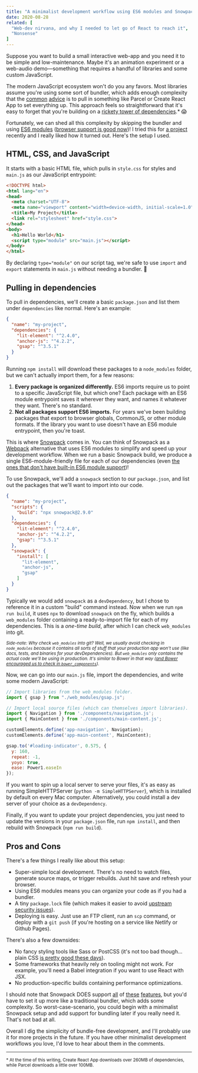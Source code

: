 ```yaml
---
title: "A minimalist development workflow using ES6 modules and Snowpack"
date: 2020-08-28
related: [
  "Web-dev nirvana, and why I needed to let go of React to reach it",
  "Nonsense"
]
---
```


Suppose you want to build a small interactive web-app and you need it to be simple and low-maintenance. Maybe it's an animation experiment or a web-audio demo—something that requires a handful of libraries and some custom JavaScript.

The modern JavaScript ecosystem won't do you any favors. Most libraries assume you're using some sort of bundler, which adds enough complexity that the [common](https://increment.com/development/the-melting-pot-of-javascript/#create-reusable-toolboxes) [advice](https://cloudfour.com/thinks/tiny-web-stacks/) is to pull in something like Parcel or Create React App to set everything up. This approach feels so straightforward that it's easy to forget that you're building on a [rickety tower of dependencies](https://xkcd.com/2347/).* 😱

Fortunately, we can shed all this complexity by skipping the bundler and using [ES6 modules](https://developer.mozilla.org/en-US/docs/Web/JavaScript/Guide/Modules) ([browser support is good now](https://caniuse.com/#feat=es6-module))! I tried this for [a project](https://github.com/bryanbraun/lit-element-demo) recently and I really liked how it turned out. Here's the setup I used.

## HTML, CSS, and JavaScript

It starts with a basic HTML file, which pulls in `style.css` for styles and `main.js` as our JavaScript entrypoint:

```html
<!DOCTYPE html>
<html lang="en">
<head>
  <meta charset="UTF-8">
  <meta name="viewport" content="width=device-width, initial-scale=1.0">
  <title>My Project</title>
  <link rel="stylesheet" href="style.css">
</head>
<body>
  <h1>Hello World</h1>
  <script type="module" src="main.js"></script>
</body>
</html>

```

By declaring `type="module"` on our script tag, we're safe to use `import` and `export` statements in `main.js` without needing a bundler. 💪

## Pulling in dependencies

To pull in dependencies, we'll create a basic `package.json` and list them under `dependencies` like normal. Here's an example:

```json
{
  "name": "my-project",
  "dependencies": {
    "lit-element": "^2.4.0",
    "anchor-js": "^4.2.2",
    "gsap": "^3.5.1"
  }
}
```

Running `npm install` will download these packages to a `node_modules` folder, but we can't actually import them, for a few reasons:

1. **Every package is organized differently.** ES6 imports require us to point to a specific JavaScript file, but which one? Each package with an ES6 module entrypoint saves it wherever they want, and names it whatever they want. There's no standard.
2. **Not all packages support ES6 imports.** For years we've been building packages that export to browser globals, CommonJS, or other module formats. If the library you want to use doesn't have an ES6 module entrypoint, then you're toast.

This is where [Snowpack](https://www.snowpack.dev/) comes in. You can think of Snowpack as a [Webpack](https://webpack.js.org/) alternative that uses ES6 modules to simplify and speed up your development workflow. When we run a basic Snowpack build, we produce a single ES6-module-friendly file for each of our dependencies (even [the ones that don't have built-in ES6 module support](https://www.snowpack.dev/#import-npm-packages))!

To use Snowpack, we'll add a `snowpack` section to our `package.json`, and list out the packages that we'll want to import into our code.

```json
{
  "name": "my-project",
  "scripts": {
    "build": "npx snowpack@2.9.0"
  },
  "dependencies": {
    "lit-element": "^2.4.0",
    "anchor-js": "^4.2.2",
    "gsap": "^3.5.1"
  },
  "snowpack": {
    "install": [
      "lit-element",
      "anchor-js",
      "gsap"
    ]
  }
}
```

Typically we would add `snowpack` as a `devDependency`, but I chose to reference it in a custom "build" command instead. Now when we run `npm run build`, it uses `npx` to download `snowpack` on the fly, which builds a `web_modules` folder containing a ready-to-import file for each of my dependencies. This is a _one-time build_, after which I can check `web_modules` into git.

<small>_Side-note: Why check `web_modules` into git? Well, we usually avoid checking in `node_modules` because it contains all sorts of stuff that your production app won't use (like docs, tests, and binaries for your devDependencies). But `web_modules` only contains the actual code we'll be using in production. It's similar to Bower in that way ([and Bower encouraged us to check in `bower_components`](https://addyosmani.com/blog/checking-in-front-end-dependencies))._</small>

Now, we can go into our `main.js` file, import the dependencies, and write some modern JavaScript:

```js
// Import libraries from the web_modules folder.
import { gsap } from "./web_modules/gsap.js";

// Import local source files (which can themselves import libraries).
import { Navigation } from './components/navigation.js';
import { MainContent } from './components/main-content.js';

customElements.define('app-navigation', Navigation);
customElements.define('app-main-content', MainContent);

gsap.to('#loading-indicator', 0.575, {
  y: 160,
  repeat: -1,
  yoyo: true,
  ease: Power1.easeIn
});
```

If you want to spin up a local server to serve your files, it's as easy as running SimpleHTTPServer (`python -m SimpleHTTPServer`), which is installed by default on every Mac computer. Alternatively, you could install a dev server of your choice as a `devDependency`.

Finally, if you want to update your project dependencies, you just need to update the versions in your `package.json` file, run `npm install`, and then rebuild with Snowpack (`npm run build`).

## Pros and Cons

There's a few things I really like about this setup:

- Super-simple local development. There's no need to watch files, generate source maps, or trigger rebuilds. Just hit save and refresh your browser.
- Using ES6 modules means you can organize your code as if you had a bundler.
- A tiny `package.lock` file (which makes it easier to avoid [upstream security issues](https://twitter.com/BryanEBraun/status/1291120731955372039/photo/1)).
- Deploying is easy. Just use an FTP client, run an `scp` command, or deploy with a `git push` (if you're hosting on a service like Netlify or Github Pages).

There's also a few downsides:

- No fancy styling tools like Sass or PostCSS (it's not too bad though... plain CSS [is pretty good these days](https://cathydutton.co.uk/posts/why-i-stopped-using-sass/)).
- Some frameworks that heavily rely on tooling might not work. For example, you'll need a Babel integration if you want to use React with JSX.
- No production-specific builds containing performance optimizations.

I should note that Snowpack DOES support [all](https://www.snowpack.dev/#sass) of [these](https://www.snowpack.dev/#babel) [features](https://www.snowpack.dev/#bundle-for-production), but you'd have to set it up more like a traditional bundler, which adds some complexity. So worst-case-scenario, you could begin with a minimalist Snowpack setup and add support for bundling later if you really need it. That's not bad at all.

Overall I dig the simplicity of bundle-free development, and I'll probably use it for more projects in the future. If you have other minimalist development workflows you love, I'd love to hear about them in the comments.

***

<small>* At the time of this writing, Create React App downloads over 260MB of dependencies, while Parcel downloads a little over 100MB.</small>
